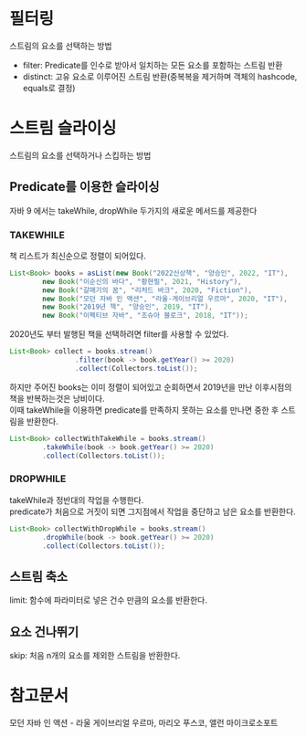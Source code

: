 # 필터링
스트림의 요소를 선택하는 방법  
- filter: Predicate를 인수로 받아서 일치하는 모든 요소를 포함하는 스트림 반환
- distinct: 고유 요소로 이루어진 스트림 반환(중복복을 제거하며 객체의 hashcode, equals로 결정)

# 스트림 슬라이싱
스트림의 요소를 선택하거나 스킵하는 방법

## Predicate를 이용한 슬라이싱
자바 9 에서는 takeWhile, dropWhile 두가지의 새로운 메서드를 제공한다

### TAKEWHILE
책 리스트가 최신순으로 정렬이 되어있다.
```java
List<Book> books = asList(new Book("2022신상책", "양승인", 2022, "IT"),
        new Book("이순신의 바다", "황현필", 2021, "History"),
        new Book("갈매기의 꿈", "리처드 바크", 2020, "Fiction"),
        new Book("모던 자바 인 액션", "라울-게이브리얼 우르마", 2020, "IT"),
        new Book("2019년 책", "양승인", 2019, "IT"),
        new Book("이펙티브 자바", "조슈아 블로크", 2018, "IT"));
```
2020년도 부터 발행된 책을 선택하려면 filter를 사용할 수 있었다.
```java
List<Book> collect = books.stream()
                .filter(book -> book.getYear() >= 2020)
                .collect(Collectors.toList());
```
하지만 주어진 books는 이미 정렬이 되어있고 순회하면서 2019년을 만난 이후시점의 책을 반복하는것은 낭비이다.  
이때 takeWhile을 이용하면 predicate를 만족하지 못하는 요소를 만나면 중한 후 스트림을 반환한다.

```java
List<Book> collectWithTakeWhile = books.stream()
        .takeWhile(book -> book.getYear() >= 2020)
        .collect(Collectors.toList());
```

### DROPWHILE
takeWhile과 정반대의 작업을 수행한다.  
predicate가 처음으로 거짓이 되면 그지점에서 작업을 중단하고 남은 요소를 반환한다.

```java
List<Book> collectWithDropWhile = books.stream()
        .dropWhile(book -> book.getYear() >= 2020)
        .collect(Collectors.toList());
```

## 스트림 축소
limit: 함수에 파라미터로 넣은 건수 만큼의 요소를 반환한다.

## 요소 건나뛰기

skip: 처음 n개의 요소를 제외한 스트림을 반환한다.









# 참고문서

모던 자바 인 액션 - 라울 게이브리얼 우르마, 마리오 푸스코, 앨런 마이크로소포트